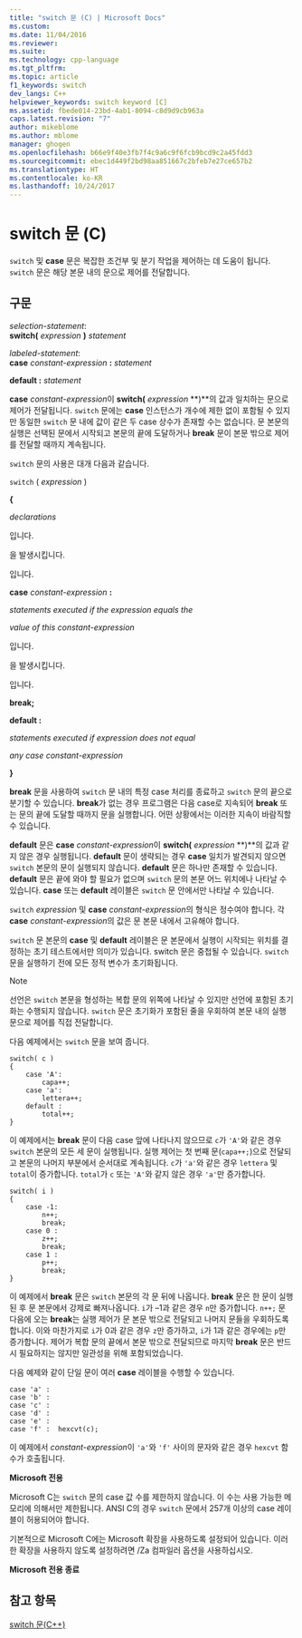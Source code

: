 ```yaml
---
title: "switch 문 (C) | Microsoft Docs"
ms.custom: 
ms.date: 11/04/2016
ms.reviewer: 
ms.suite: 
ms.technology: cpp-language
ms.tgt_pltfrm: 
ms.topic: article
f1_keywords: switch
dev_langs: C++
helpviewer_keywords: switch keyword [C]
ms.assetid: fbede014-23bd-4ab1-8094-c8d9d9cb963a
caps.latest.revision: "7"
author: mikeblome
ms.author: mblome
manager: ghogen
ms.openlocfilehash: b66e9f40e3fb7f4c9a6c9f6fcb9bcd9c2a45fdd3
ms.sourcegitcommit: ebec1d449f2bd98aa851667c2bfeb7e27ce657b2
ms.translationtype: HT
ms.contentlocale: ko-KR
ms.lasthandoff: 10/24/2017
---
```

# <a name="switch-statement-c"></a>switch 문 (C)
`switch` 및 **case** 문은 복잡한 조건부 및 분기 작업을 제어하는 데 도움이 됩니다. `switch` 문은 해당 본문 내의 문으로 제어를 전달합니다.  
  
## <a name="syntax"></a>구문  
 *selection-statement*:  
 **switch(** *expression* **)** *statement*  
  
 *labeled-statement*:  
 **case**  *constant-expression*  **:**  *statement*  
  
 **default :**  *statement*  
  
 **case** *constant-expression*이 **switch(** *expression* **)**의 값과 일치하는 문으로 제어가 전달됩니다. `switch` 문에는 **case** 인스턴스가 개수에 제한 없이 포함될 수 있지만 동일한 `switch` 문 내에 값이 같은 두 case 상수가 존재할 수는 없습니다. 문 본문의 실행은 선택된 문에서 시작되고 본문의 끝에 도달하거나 **break** 문이 본문 밖으로 제어를 전달할 때까지 계속됩니다.  
  
 `switch` 문의 사용은 대개 다음과 같습니다.  
  
 `switch` ( *expression* )  
  
 **{**  
  
 *declarations*  
  
 입니다.  
  
 을 발생시킵니다.  
  
 입니다.  
  
 **case** *constant-expression* **:**  
  
 *statements executed if the expression equals the*  
  
 *value of this constant-expression*  
  
 입니다.  
  
 을 발생시킵니다.  
  
 입니다.  
  
 **break;**  
  
 **default :**  
  
 *statements executed if expression does not equal*  
  
 *any case constant-expression*  
  
 **}**  
  
 **break** 문을 사용하여 `switch` 문 내의 특정 case 처리를 종료하고 `switch` 문의 끝으로 분기할 수 있습니다. **break**가 없는 경우 프로그램은 다음 case로 지속되어 **break** 또는 문의 끝에 도달할 때까지 문을 실행합니다. 어떤 상황에서는 이러한 지속이 바람직할 수 있습니다.  
  
 **default** 문은 **case** *constant-expression*이 **switch(** *expression* **)**의 값과 같지 않은 경우 실행됩니다. **default** 문이 생략되는 경우 **case** 일치가 발견되지 않으면 `switch` 본문의 문이 실행되지 않습니다. **default** 문은 하나만 존재할 수 있습니다. **default** 문은 끝에 와야 할 필요가 없으며 `switch` 문의 본문 어느 위치에나 나타날 수 있습니다. **case** 또는 **default** 레이블은 `switch` 문 안에서만 나타날 수 있습니다.  
  
 `switch` *expression* 및 **case** *constant-expression*의 형식은 정수여야 합니다. 각 **case** *constant-expression*의 값은 문 본문 내에서 고유해야 합니다.  
  
 `switch` 문 본문의 **case** 및 **default** 레이블은 문 본문에서 실행이 시작되는 위치를 결정하는 초기 테스트에서만 의미가 있습니다. switch 문은 중첩될 수 있습니다. `switch` 문을 실행하기 전에 모든 정적 변수가 초기화됩니다.  
  
> [!NOTE]
>  선언은 `switch` 본문을 형성하는 복합 문의 위쪽에 나타날 수 있지만 선언에 포함된 초기화는 수행되지 않습니다. `switch` 문은 초기화가 포함된 줄을 우회하여 본문 내의 실행 문으로 제어를 직접 전달합니다.  
  
 다음 예제에서는 `switch` 문을 보여 줍니다.  
  
```  
switch( c )   
{  
    case 'A':  
        capa++;  
    case 'a':  
        lettera++;  
    default :  
        total++;  
}  
```  
  
 이 예제에서는 **break** 문이 다음 case 앞에 나타나지 않으므로 `c`가 `'A'`와 같은 경우 `switch` 본문의 모든 세 문이 실행됩니다. 실행 제어는 첫 번째 문(`capa++;`)으로 전달되고 본문의 나머지 부분에서 순서대로 계속됩니다. `c`가 `'a'`와 같은 경우 `lettera` 및 `total`이 증가합니다. `total`가 `c` 또는 `'A'`와 같지 않은 경우 `'a'`만 증가합니다.  
  
```  
switch( i )   
{  
    case -1:  
        n++;  
        break;  
    case 0 :  
        z++;  
        break;  
    case 1 :  
        p++;  
        break;  
}  
```  
  
 이 예제에서 **break** 문은 `switch` 본문의 각 문 뒤에 나옵니다. **break** 문은 한 문이 실행된 후 문 본문에서 강제로 빠져나옵니다. `i`가 –1과 같은 경우 `n`만 증가합니다. `n++;` 문 다음에 오는 **break**는 실행 제어가 문 본문 밖으로 전달되고 나머지 문들을 우회하도록 합니다. 이와 마찬가지로 `i`가 0과 같은 경우 `z`만 증가하고, `i`가 1과 같은 경우에는 `p`만 증가합니다. 제어가 복합 문의 끝에서 본문 밖으로 전달되므로 마지막 **break** 문은 반드시 필요하지는 않지만 일관성을 위해 포함되었습니다.  
  
 다음 예제와 같이 단일 문이 여러 **case** 레이블을 수행할 수 있습니다.  
  
```  
case 'a' :  
case 'b' :  
case 'c' :  
case 'd' :  
case 'e' :  
case 'f' :  hexcvt(c);  
```  
  
 이 예제에서 *constant-expression*이 `'a'`와 `'f'` 사이의 문자와 같은 경우 `hexcvt` 함수가 호출됩니다.  
  
 **Microsoft 전용**  
  
 Microsoft C는 `switch` 문의 case 값 수를 제한하지 않습니다. 이 수는 사용 가능한 메모리에 의해서만 제한됩니다. ANSI C의 경우 `switch` 문에서 257개 이상의 case 레이블이 허용되어야 합니다.  
  
 기본적으로 Microsoft C에는 Microsoft 확장을 사용하도록 설정되어 있습니다. 이러한 확장을 사용하지 않도록 설정하려면 /Za 컴파일러 옵션을 사용하십시오.  
  
 **Microsoft 전용 종료**  
  
## <a name="see-also"></a>참고 항목  
 [switch 문(C++)](../cpp/switch-statement-cpp.md)